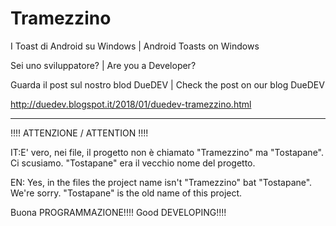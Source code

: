 # Tramezzino
I Toast di Android su Windows | Android Toasts on Windows

Sei uno sviluppatore? | Are you a Developer?

Guarda il post sul nostro blod DueDEV | Check the post on our blog DueDEV

http://duedev.blogspot.it/2018/01/duedev-tramezzino.html

-----------------------------------------------

!!!! ATTENZIONE / ATTENTION !!!!

IT:E' vero, nei file, il progetto non è chiamato "Tramezzino" ma "Tostapane". Ci scusiamo. "Tostapane" era il vecchio nome del progetto.

EN: Yes, in the files the project name isn't "Tramezzino" bat "Tostapane". We're sorry. "Tostapane" is the old name of this project.


Buona PROGRAMMAZIONE!!!!     Good DEVELOPING!!!!

